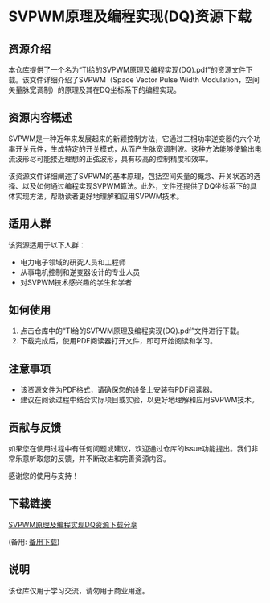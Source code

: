 # SVPWM原理及编程实现(DQ)资源下载

## 资源介绍

本仓库提供了一个名为“TI给的SVPWM原理及编程实现(DQ).pdf”的资源文件下载。该文件详细介绍了SVPWM（Space Vector Pulse Width Modulation，空间矢量脉宽调制）的原理及其在DQ坐标系下的编程实现。

## 资源内容概述

SVPWM是一种近年来发展起来的新颖控制方法，它通过三相功率逆变器的六个功率开关元件，生成特定的开关模式，从而产生脉宽调制波。这种方法能够使输出电流波形尽可能接近理想的正弦波形，具有较高的控制精度和效率。

该资源文件详细阐述了SVPWM的基本原理，包括空间矢量的概念、开关状态的选择、以及如何通过编程实现SVPWM算法。此外，文件还提供了DQ坐标系下的具体实现方法，帮助读者更好地理解和应用SVPWM技术。

## 适用人群

该资源适用于以下人群：

- 电力电子领域的研究人员和工程师
- 从事电机控制和逆变器设计的专业人员
- 对SVPWM技术感兴趣的学生和学者

## 如何使用

1. 点击仓库中的“TI给的SVPWM原理及编程实现(DQ).pdf”文件进行下载。
2. 下载完成后，使用PDF阅读器打开文件，即可开始阅读和学习。

## 注意事项

- 该资源文件为PDF格式，请确保您的设备上安装有PDF阅读器。
- 建议在阅读过程中结合实际项目或实验，以更好地理解和应用SVPWM技术。

## 贡献与反馈

如果您在使用过程中有任何问题或建议，欢迎通过仓库的Issue功能提出。我们非常乐意听取您的反馈，并不断改进和完善资源内容。

感谢您的使用与支持！

## 下载链接
[SVPWM原理及编程实现DQ资源下载分享](https://pan.quark.cn/s/aa62a4a7caed) 

(备用: [备用下载](https://pan.baidu.com/s/1ZGpx6WPKsYNVv4LGH6CjjA?pwd=1234))

## 说明

该仓库仅用于学习交流，请勿用于商业用途。
